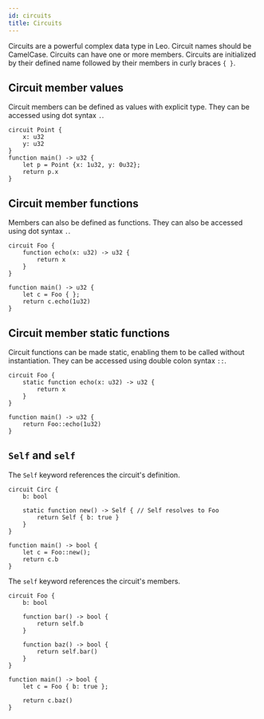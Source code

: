 ```yaml
---
id: circuits
title: Circuits
---
```


Circuits are a powerful complex data type in Leo. 
Circuit names should be CamelCase.
Circuits can have one or more members. 
Circuits are initialized by their defined name followed by their members in curly braces `{ }`.

## Circuit member values
Circuit members can be defined as values with explicit type. They can be accessed using dot syntax `.`.
```leo
circuit Point {
    x: u32
    y: u32
}
function main() -> u32 {
    let p = Point {x: 1u32, y: 0u32};
    return p.x
}
```

## Circuit member functions
Members can also be defined as functions. They can also be accessed using dot syntax `.`.
```leo
circuit Foo {
    function echo(x: u32) -> u32 {
        return x
    }
}

function main() -> u32 {
    let c = Foo { };
    return c.echo(1u32)
}
```

## Circuit member static functions
Circuit functions can be made static, enabling them to be called without instantiation.
They can be accessed using double colon syntax `::`.
```leo
circuit Foo {
    static function echo(x: u32) -> u32 {
        return x
    }
}

function main() -> u32 {
    return Foo::echo(1u32)
}
```

## `Self` and `self`
The `Self` keyword references the circuit's definition.
```leo
circuit Circ {
    b: bool

    static function new() -> Self { // Self resolves to Foo
        return Self { b: true }
    }
}

function main() -> bool {
    let c = Foo::new();
    return c.b
}
```

The `self` keyword references the circuit's members.
```leo
circuit Foo {
    b: bool
  
    function bar() -> bool {
        return self.b 
    }
    
    function baz() -> bool {
        return self.bar()
    }
}

function main() -> bool {
    let c = Foo { b: true };

    return c.baz() 
}
```

